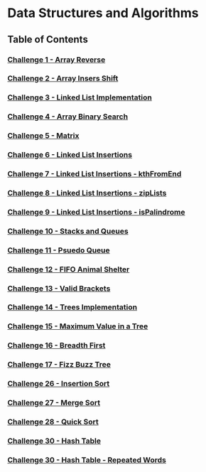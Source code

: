 # Data Structures and Algorithms

## Table of Contents

### [Challenge 1 - Array Reverse](https://github.com/hadeel999/data-structures-and-algorithms/blob/array-reverse/javascript/reverse/READEME.md)

### [Challenge 2 - Array Insers Shift](https://github.com/hadeel999/data-structures-and-algorithms/blob/array-insert-shift/javascript/arrayInsertShift/README.md)

### [Challenge 3 - Linked List Implementation](https://github.com/hadeel999/data-structures-and-algorithms/tree/linked-list/javascript/LinkedLists)

### [Challenge 4 - Array Binary Search](https://github.com/hadeel999/data-structures-and-algorithms/blob/array-binary-search/javascript/arrayBinarySearch/README.md)

### [Challenge 5 - Matrix](https://github.com/hadeel999/data-structures-and-algorithms/blob/main/javascript/matrix/README.md)

### [Challenge 6 - Linked List Insertions](https://github.com/hadeel999/data-structures-and-algorithms/blob/linked-list-insertions/javascript/LinkedLists/README1.md)

### [Challenge 7 - Linked List Insertions - kthFromEnd](https://github.com/hadeel999/data-structures-and-algorithms/blob/linked-list-kth/javascript/LinkedLists/README1.md)

### [Challenge 8 - Linked List Insertions - zipLists](https://github.com/hadeel999/data-structures-and-algorithms/blob/linked-list-zip/javascript/LinkedLists/README1.md)

### [Challenge 9 - Linked List Insertions - isPalindrome](https://github.com/hadeel999/data-structures-and-algorithms/blob/main/javascript/LinkedLists/README1.md)

### [Challenge 10 - Stacks and Queues](https://github.com/hadeel999/data-structures-and-algorithms/tree/stack-and-queue/javascript/stack-and-queue)

### [Challenge 11 - Psuedo Queue](https://github.com/hadeel999/data-structures-and-algorithms/blob/stack-queue-pseudo/javascript/stack-and-queue/psuedoQueue/READEME.md)

### [Challenge 12 - FIFO Animal Shelter](https://github.com/hadeel999/data-structures-and-algorithms/blob/main/javascript/stack-queue-animal-shelter/README.md)

### [Challenge 13 - Valid Brackets](https://github.com/hadeel999/data-structures-and-algorithms/blob/main/javascript/stack-and-queue/validateBrackets/README.md)

### [Challenge 14 - Trees Implementation](https://github.com/hadeel999/data-structures-and-algorithms/tree/main/javascript/trees)

### [Challenge 15 - Maximum Value in a Tree ](https://github.com/hadeel999/data-structures-and-algorithms/blob/main/javascript/trees/FINDMAX.md)

### [Challenge 16 - Breadth First ](https://github.com/hadeel999/data-structures-and-algorithms/blob/main/javascript/trees/BREADTHFIRST.md)

### [Challenge 17 - Fizz Buzz Tree ](https://github.com/hadeel999/data-structures-and-algorithms/blob/main/javascript/trees/k-aryTrees/README.md)

### [Challenge 26 - Insertion Sort ](https://github.com/hadeel999/data-structures-and-algorithms/blob/main/javascript/sorting-insertion/README.md)

### [Challenge 27 - Merge Sort ](https://github.com/hadeel999/data-structures-and-algorithms/blob/main/javascript/merge-sort/README.md)

### [Challenge 28 - Quick Sort ](https://github.com/hadeel999/data-structures-and-algorithms/blob/main/javascript/quick-sort/README.md)

### [Challenge 30 - Hash Table ](https://github.com/hadeel999/data-structures-and-algorithms/blob/main/hashtables/README.md)

### [Challenge 30 - Hash Table - Repeated Words ](https://github.com/hadeel999/data-structures-and-algorithms/blob/main/hashtables/README2.md)
